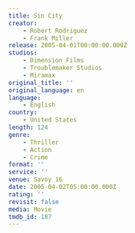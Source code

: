 ```yaml
---
title: Sin City
creator:
    - Robert Rodriguez
    - Frank Miller
release: 2005-04-01T00:00:00.000Z
studios:
    - Dimension Films
    - Troublemaker Studios
    - Miramax
original_title: ''
original_language: en
language:
    - English
country:
    - United States
length: 124
genre:
    - Thriller
    - Action
    - Crime
format: ''
service: ''
venue: Savoy 16
date: 2005-04-02T05:00:00.000Z
rating: ''
revisit: false
media: Movie
tmdb_id: 187
---
```



